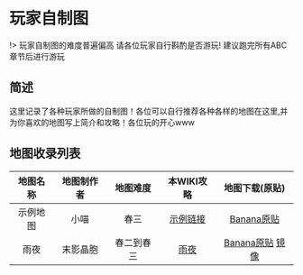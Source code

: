 # 玩家自制图
!> 玩家自制图的难度普遍偏高 请各位玩家自行斟酌是否游玩! 建议跑完所有ABC章节后进行游玩
## 简述
这里记录了各种玩家所做的自制图！各位可以自行推荐各种各样的地图在这里,并为你喜欢的地图写上简介和攻略！各位玩的开心www
## 地图收录列表
| 地图名称 | 地图制作者 | 地图难度 | 本WIKI攻略 | 地图下载(原贴) |
| :-----------: | :-----------: | :-----------: | :-----------: | :-----------: |
| 示例地图 | 小喵 | 春三 | [示例链接]() | [Banana原贴]() |
| 雨夜 | 末影晶胞 | 春二到春三 | [雨夜](zh-cn/Celeste/Maps/ARainyNight.md) | [Banana原贴](https://gamebanana.com/mods/346892) [镜像](https://celeste.weg.fan/files/ChinaMirror.zip) 
